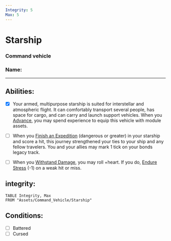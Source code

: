 ```yaml
---
Integrity: 5
Max: 5
---
```

# Starship
### Command vehicle
### Name:
<hr>

## Abilities:
- [x] Your armed, multipurpose starship is suited for interstellar and atmospheric flight. It can comfortably transport several people, has space for cargo, and can carry and launch support vehicles. When you [Advance](Moves/Legacy/Advance), you may spend experience to equip this vehicle with module assets.

- [ ] When you [Finish an Expedition](Moves/exploration/finish_an_expedition) (dangerous or greater) in your starship and score a hit, this journey strengthened your ties to your ship and any fellow travelers. You and your allies may mark 1 tick on your bonds legacy track.

- [ ] When you [Withstand Damage](Moves/suffer/withstand_damage), you may roll +heart. If you do, [Endure Stress](Moves/suffer/endure_stress) (-1) on a weak hit or miss.

## integrity: 
```dataview
TABLE Integrity, Max
FROM "Assets/Command_Vehicle/Starship"
```
## Conditions:
- [ ] Battered
- [ ] Cursed
